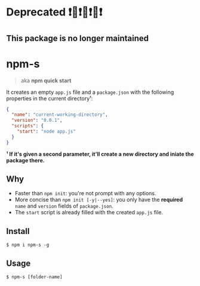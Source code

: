 # Deprecated :exclamation::no_entry_sign::exclamation::no_entry_sign::exclamation::no_entry_sign::exclamation:
## This package is no longer maintained


# npm-s
> aka **npm quick start**

It creates an empty `app.js` file and a `package.json` with the following properties in the current directory¹:
```json
{
  "name": "current-working-directory",
  "version": "0.0.1",
  "scripts": {
    "start": "node app.js"
  }
}
```

**¹ If it's given a second parameter, it'll create a new directory and iniate the package there.**

## Why
- Faster than `npm init`: you're not prompt with any options.
- More concise than `npm init [-y|--yes]`: you only have the **required** `name` and `version` fields of `package.json`.
- The `start` script is already filled with the created `app.js` file.

## Install
```console
$ npm i npm-s -g
```

## Usage
```console
$ npm-s [folder-name]
```
